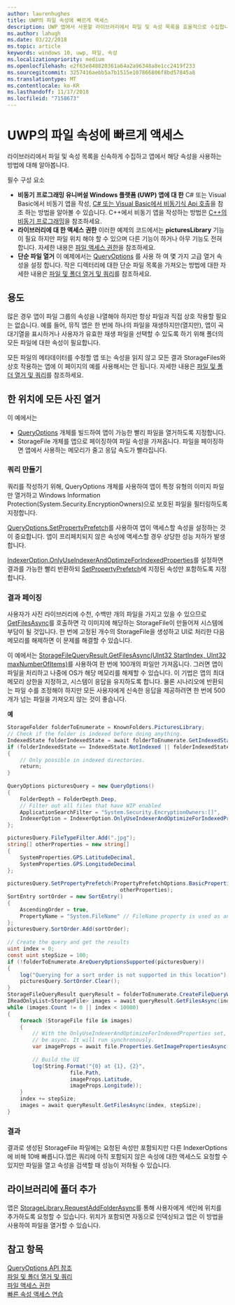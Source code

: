 ```yaml
---
author: laurenhughes
title: UWP의 파일 속성에 빠르게 액세스
description: UWP 앱에서 사용할 라이브러리에서 파일 및 속성 목록을 효율적으로 수집합니다.
ms.author: lahugh
ms.date: 03/22/2018
ms.topic: article
keywords: windows 10, uwp, 파일, 속성
ms.localizationpriority: medium
ms.openlocfilehash: e2f63e848820361a64a2a96348a8e1cc2419f233
ms.sourcegitcommit: 3257416aebb5a7b1515e107866806f8bd57845a8
ms.translationtype: MT
ms.contentlocale: ko-KR
ms.lasthandoff: 11/17/2018
ms.locfileid: "7158673"
---
```

# <a name="fast-access-to-file-properties-in-uwp"></a>UWP의 파일 속성에 빠르게 액세스 

라이브러리에서 파일 및 속성 목록을 신속하게 수집하고 앱에서 해당 속성을 사용하는 방법에 대해 알아봅니다.  

필수 구성 요소 
- **비동기 프로그래밍 유니버설 Windows 플랫폼 (UWP) 앱에 대 한**  C# 또는 Visual Basic에서 비동기 앱을 작성, [C# 또는 Visual Basic에서 비동기식 Api 호출](https://docs.microsoft.com/windows/uwp/threading-async/call-asynchronous-apis-in-csharp-or-visual-basic)을 참조 하는 방법을 알아볼 수 있습니다.     C++에서 비동기 앱을 작성하는 방법은 [C++의 비동기 프로그래밍](https://docs.microsoft.com/windows/uwp/threading-async/asynchronous-programming-in-cpp-universal-windows-platform-apps)을 참조하세요. 
- **라이브러리에 대 한 액세스 권한**  이러한 예제의 코드에서는 **picturesLibrary** 기능이 필요 하지만 파일 위치 해야 할 수 있으며 다른 기능이 하거나 아무 기능도 전혀 합니다. 자세한 내용은 [파일 액세스 권한](https://docs.microsoft.com/windows/uwp/files/file-access-permissions)을 참조하세요. 
- **단순 파일 열거**  이 예제에서는 [QueryOptions](https://docs.microsoft.com/uwp/api/Windows.Storage.Search.QueryOptions) 를 사용 하 여 몇 가지 고급 열거 속성을 설정 합니다. 작은 디렉터리에 대한 단순 파일 목록을 가져오는 방법에 대한 자세한 내용은 [파일 및 폴더 열거 및 쿼리](https://docs.microsoft.com/windows/uwp/files/quickstart-listing-files-and-folders)를 참조하세요. 

## <a name="usage"></a>용도  
많은 경우 앱이 파일 그룹의 속성을 나열해야 하지만 항상 파일과 직접 상호 작용할 필요는 없습니다. 예를 들어, 뮤직 앱은 한 번에 하나의 파일을 재생하지만(열지만), 앱이 곡 대기열을 표시하거나 사용자가 유효한 재생 파일을 선택할 수 있도록 하기 위해 폴더의 모든 파일에 대한 속성이 필요합니다. 

모든 파일의 메타데이터를 수정할 앱 또는 속성을 읽지 않고 모든 결과 StorageFiles와 상호 작용하는 앱에 이 페이지의 예를 사용해서는 안 됩니다. 자세한 내용은 [파일 및 폴더 열거 및 쿼리](https://docs.microsoft.com/windows/uwp/files/quickstart-listing-files-and-folders)를 참조하세요. 

## <a name="enumerate-all-the-pictures-in-a-location"></a>한 위치에 모든 사진 열거 
이 예에서는
-  [QueryOptions](https://docs.microsoft.com/uwp/api/Windows.Storage.Search.QueryOptions) 개체를 빌드하여 앱이 가능한 빨리 파일을 열거하도록 지정합니다.
-  StorageFile 개체를 앱으로 페이징하여 파일 속성을 가져옵니다. 파일을 페이징하면 앱에서 사용하는 메모리가 줄고 응답 속도가 빨라집니다.

### <a name="creating-the-query"></a>쿼리 만들기 
쿼리를 작성하기 위해, QueryOptions 개체를 사용하여 앱이 특정 유형의 이미지 파일만 열거하고 Windows Information Protection(System.Security.EncryptionOwners)으로 보호된 파일을 필터링하도록 지정합니다. 

[QueryOptions.SetPropertyPrefetch](https://docs.microsoft.com/uwp/api/windows.storage.search.queryoptions.setpropertyprefetch)를 사용하여 앱이 액세스할 속성을 설정하는 것이 중요합니다. 앱이 프리페치되지 않은 속성에 액세스할 경우 상당한 성능 저하가 발생합니다.

[IndexerOption.OnlyUseIndexerAndOptimzeForIndexedProperties](https://docs.microsoft.com/uwp/api/Windows.Storage.Search.IndexerOption)를 설정하면 결과를 가능한 빨리 반환하되 [SetPropertyPrefetch](https://docs.microsoft.com/uwp/api/windows.storage.search.queryoptions.setpropertyprefetch)에 지정된 속성만 포함하도록 지정합니다. 

### <a name="paging-in-the-results"></a>결과 페이징 
사용자가 사진 라이브러리에 수천, 수백만 개의 파일을 가지고 있을 수 있으므로 [GetFilesAsync](https://docs.microsoft.com/uwp/api/windows.storage.search.storagefilequeryresult.getfilesasync)를 호출하면 각 이미지에 해당하는 StorageFile이 만들어져 시스템에 부담이 될 것입니다. 한 번에 고정된 개수의 StorageFile을 생성하고 UI로 처리한 다음 메모리를 해제하면 이 문제를 해결할 수 있습니다. 

이 예에서는 [StorageFileQueryResult.GetFilesAsync(UInt32 StartIndex, UInt32 maxNumberOfItems)](https://docs.microsoft.com/uwp/api/windows.storage.search.storagefilequeryresult.getfilesasync)를 사용하여 한 번에 100개의 파일만 가져옵니다. 그러면 앱이 파일을 처리하고 나중에 OS가 해당 메모리를 해제할 수 있습니다. 이 기법은 앱의 최대 메모리 상한을 지정하고, 시스템이 응답을 유지하도록 합니다. 물론 시나리오에 반환되는 파일 수를 조정해야 하지만 모든 사용자에게 신속한 응답을 제공하려면 한 번에 500개가 넘는 파일을 가져오지 않는 것이 좋습니다.


**예**  
```csharp
StorageFolder folderToEnumerate = KnownFolders.PicturesLibrary; 
// Check if the folder is indexed before doing anything. 
IndexedState folderIndexedState = await folderToEnumerate.GetIndexedStateAsync(); 
if (folderIndexedState == IndexedState.NotIndexed || folderIndexedState == IndexedState.Unknown) 
{ 
    // Only possible in indexed directories.  
    return; 
} 
 
QueryOptions picturesQuery = new QueryOptions() 
{ 
    FolderDepth = FolderDepth.Deep, 
    // Filter out all files that have WIP enabled
    ApplicationSearchFilter = "System.Security.EncryptionOwners:[]", 
    IndexerOption = IndexerOption.OnlyUseIndexerAndOptimizeForIndexedProperties 
}; 

picturesQuery.FileTypeFilter.Add(".jpg"); 
string[] otherProperties = new string[] 
{ 
    SystemProperties.GPS.LatitudeDecimal, 
    SystemProperties.GPS.LongitudeDecimal 
}; 
 
picturesQuery.SetPropertyPrefetch(PropertyPrefetchOptions.BasicProperties | PropertyPrefetchOptions.ImageProperties, 
                                    otherProperties); 
SortEntry sortOrder = new SortEntry() 
{ 
    AscendingOrder = true, 
    PropertyName = "System.FileName" // FileName property is used as an example. Any property can be used here.  
}; 
picturesQuery.SortOrder.Add(sortOrder); 
 
// Create the query and get the results 
uint index = 0; 
const uint stepSize = 100; 
if (!folderToEnumerate.AreQueryOptionsSupported(picturesQuery)) 
{ 
    log("Querying for a sort order is not supported in this location"); 
    picturesQuery.SortOrder.Clear(); 
} 
StorageFileQueryResult queryResult = folderToEnumerate.CreateFileQueryWithOptions(picturesQuery); 
IReadOnlyList<StorageFile> images = await queryResult.GetFilesAsync(index, stepSize); 
while (images.Count != 0 || index < 10000) 
{ 
    foreach (StorageFile file in images) 
    { 
        // With the OnlyUseIndexerAndOptimizeForIndexedProperties set, this won't  
        // be async. It will run synchronously. 
        var imageProps = await file.Properties.GetImagePropertiesAsync(); 
 
        // Build the UI 
        log(String.Format("{0} at {1}, {2}", 
                    file.Path, 
                    imageProps.Latitude, 
                    imageProps.Longitude)); 
    } 
    index += stepSize; 
    images = await queryResult.GetFilesAsync(index, stepSize); 
} 
```

### <a name="results"></a>결과 
결과로 생성된 StorageFile 파일에는 요청된 속성만 포함되지만 다른 IndexerOptions에 비해 10배 빠릅니다.앱은 쿼리에 아직 포함되지 않은 속성에 대한 액세스도 요청할 수 있지만 파일을 열고 속성을 검색할 때 성능이 저하될 수 있습니다.  

## <a name="adding-folders-to-libraries"></a>라이브러리에 폴더 추가 
앱은 [StorageLibrary.RequestAddFolderAsync](https://docs.microsoft.com/uwp/api/Windows.Storage.StorageLibrary.RequestAddFolderAsync)를 통해 사용자에게 색인에 위치를 추가하도록 요청할 수 있습니다. 위치가 포함되면 자동으로 인덱싱되고 앱은 이 방법을 사용하여 파일을 열거할 수 있습니다.
 
## <a name="see-also"></a>참고 항목
[QueryOptions API 참조](https://docs.microsoft.com/uwp/api/windows.storage.search.queryoptions)  
[파일 및 폴더 열거 및 쿼리](https://docs.microsoft.com/windows/uwp/files/quickstart-listing-files-and-folders)  
[파일 액세스 권한](https://docs.microsoft.com/windows/uwp/files/file-access-permissions)  
[빠른 속성 액세스 연습](https://blogs.msdn.microsoft.com/adamdwilson/2017/12/20/fast-file-enumeration-with-partially-initialized-storagefiles/)
 
 
